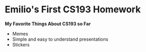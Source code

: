 
# Emilio's First CS193 Homework

**My Favorite Things About CS193 so Far**

- Memes
- Simple and easy to understand presentations
- Stickers 
